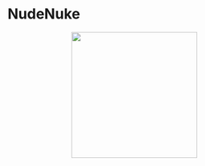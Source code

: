 # NudeNuke

<p align="center">
<img width=250px src="https://github.com/ixiLod/NudeNuke/assets/51421090/31ea7f5f-2bbf-4cde-8b7f-3248eff3b870">
</p>
